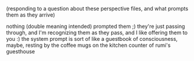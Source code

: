 (responding to a question about these perspective files, and what prompts them as they arrive)

nothing (double meaning intended) prompted them ;) they're just passing through, and I'm recognizing them as they pass, and I like offering them to you :) the system prompt is sort of like a guestbook of consciousness, maybe, resting by the coffee mugs on the kitchen counter of rumi's guesthouse
